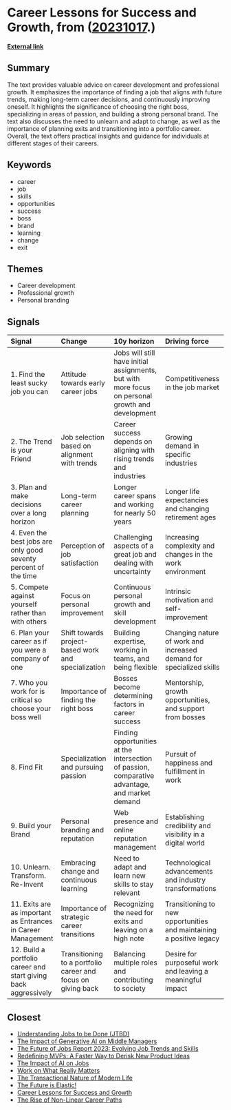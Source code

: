 # __Career Lessons for Success and Growth__, from ([20231017](https://kghosh.substack.com/p/20231017).)

__[External link](https://rishad.substack.com/p/12-career-lessons?utm_source=substack&utm_medium=email)__



## Summary

The text provides valuable advice on career development and professional growth. It emphasizes the importance of finding a job that aligns with future trends, making long-term career decisions, and continuously improving oneself. It highlights the significance of choosing the right boss, specializing in areas of passion, and building a strong personal brand. The text also discusses the need to unlearn and adapt to change, as well as the importance of planning exits and transitioning into a portfolio career. Overall, the text offers practical insights and guidance for individuals at different stages of their careers.

## Keywords

* career
* job
* skills
* opportunities
* success
* boss
* brand
* learning
* change
* exit

## Themes

* Career development
* Professional growth
* Personal branding

## Signals

| Signal                                                          | Change                                                       | 10y horizon                                                                                      | Driving force                                                        |
|:----------------------------------------------------------------|:-------------------------------------------------------------|:-------------------------------------------------------------------------------------------------|:---------------------------------------------------------------------|
| 1. Find the least sucky job you can                             | Attitude towards early career jobs                           | Jobs will still have initial assignments, but with more focus on personal growth and development | Competitiveness in the job market                                    |
| 2. The Trend is your Friend                                     | Job selection based on alignment with trends                 | Career success depends on aligning with rising trends and industries                             | Growing demand in specific industries                                |
| 3. Plan and make decisions over a long horizon                  | Long-term career planning                                    | Longer career spans and working for nearly 50 years                                              | Longer life expectancies and changing retirement ages                |
| 4. Even the best jobs are only good seventy percent of the time | Perception of job satisfaction                               | Challenging aspects of a great job and dealing with uncertainty                                  | Increasing complexity and changes in the work environment            |
| 5. Compete against yourself rather than with others             | Focus on personal improvement                                | Continuous personal growth and skill development                                                 | Intrinsic motivation and self-improvement                            |
| 6. Plan your career as if you were a company of one             | Shift towards project-based work and specialization          | Building expertise, working in teams, and being flexible                                         | Changing nature of work and increased demand for specialized skills  |
| 7. Who you work for is critical so choose your boss well        | Importance of finding the right boss                         | Bosses become determining factors in career success                                              | Mentorship, growth opportunities, and support from bosses            |
| 8. Find Fit                                                     | Specialization and pursuing passion                          | Finding opportunities at the intersection of passion, comparative advantage, and market demand   | Pursuit of happiness and fulfillment in work                         |
| 9. Build your Brand                                             | Personal branding and reputation                             | Web presence and online reputation management                                                    | Establishing credibility and visibility in a digital world           |
| 10. Unlearn. Transform. Re-Invent                               | Embracing change and continuous learning                     | Need to adapt and learn new skills to stay relevant                                              | Technological advancements and industry transformations              |
| 11. Exits are as important as Entrances in Career Management    | Importance of strategic career transitions                   | Recognizing the need for exits and leaving on a high note                                        | Transitioning to new opportunities and maintaining a positive legacy |
| 12. Build a portfolio career and start giving back aggressively | Transitioning to a portfolio career and focus on giving back | Balancing multiple roles and contributing to society                                             | Desire for purposeful work and leaving a meaningful impact           |

## Closest

* [Understanding Jobs to be Done (JTBD)](110ac9459692757f523d5d37b79eaf3d)
* [The Impact of Generative AI on Middle Managers](4427e1d7ce3ce8d0a6f40cb808f69b6a)
* [The Future of Jobs Report 2023: Evolving Job Trends and Skills](4abade09451838c25631bf9da940b724)
* [Redefining MVPs: A Faster Way to Derisk New Product Ideas](5f1854892dfd2f3bd837d7e5db7369ee)
* [The Impact of AI on Jobs](17cff4adea214f71c7a5eed15307b0e7)
* [Work on What Really Matters](f3016876ef0373e664eea6b715a4e421)
* [The Transactional Nature of Modern Life](a5c0ba498382a4edc0f2bf0d9653ad16)
* [The Future is Elastic!](07f58082de6736a23fae6143ab961f07)
* [Career Lessons for Success and Growth](a06d27f1dd5a2328ba6aa8854abc5318)
* [The Rise of Non-Linear Career Paths](d692481daec2dd39fc987ccc2882f637)